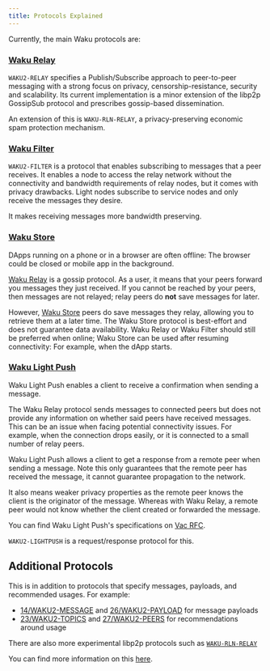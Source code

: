 ```yaml
---
title: Protocols Explained
---
```


Currently, the main Waku protocols are:

### [Waku Relay](https://rfc.vac.dev/spec/11/)

`WAKU2-RELAY` specifies a Publish/Subscribe approach to peer-to-peer messaging with a strong focus on privacy, censorship-resistance, security and scalability.
Its current implementation is a minor extension of the libp2p GossipSub protocol and prescribes gossip-based dissemination.

An extension of this is `WAKU-RLN-RELAY`, a privacy-preserving economic spam protection mechanism.

### [Waku Filter](https://rfc.vac.dev/spec/12/)

`WAKU2-FILTER` is a protocol that enables subscribing to messages that a peer receives.
It enables a node to access the relay network without the connectivity and bandwidth requirements of relay nodes, but it comes with privacy drawbacks.
Light nodes subscribe to service nodes and only receive the messages they desire.

It makes receiving messages more bandwidth preserving.

### [Waku Store](https://rfc.vac.dev/spec/13/)

DApps running on a phone or in a browser are often offline:
The browser could be closed or mobile app in the background.

[Waku Relay](https://rfc.vac.dev/spec/11/) is a gossip protocol.
As a user, it means that your peers forward you messages they just received.
If you cannot be reached by your peers, then messages are not relayed;
relay peers do **not** save messages for later.

However, [Waku Store](https://rfc.vac.dev/spec/13/) peers do save messages they relay,
allowing you to retrieve them at a later time.
The Waku Store protocol is best-effort and does not guarantee data availability.
Waku Relay or Waku Filter should still be preferred when online;
Waku Store can be used after resuming connectivity:
For example, when the dApp starts.

### [Waku Light Push](https://rfc.vac.dev/spec/19/)

Waku Light Push enables a client to receive a confirmation when sending a message.

The Waku Relay protocol sends messages to connected peers but does not provide any information on whether said peers have received messages.
This can be an issue when facing potential connectivity issues.
For example, when the connection drops easily, or it is connected to a small number of relay peers.

Waku Light Push allows a client to get a response from a remote peer when sending a message.
Note this only guarantees that the remote peer has received the message,
it cannot guarantee propagation to the network.

It also means weaker privacy properties as the remote peer knows the client is the originator of the message.
Whereas with Waku Relay, a remote peer would not know whether the client created or forwarded the message.

You can find Waku Light Push's specifications on [Vac RFC](https://rfc.vac.dev/spec/19/).

`WAKU2-LIGHTPUSH` is a request/response protocol for this.

## Additional Protocols

This is in addition to protocols that specify messages, payloads, and recommended usages.
For example:

- [14/WAKU2-MESSAGE](https://rfc.vac.dev/spec/14) and [26/WAKU2-PAYLOAD](https://rfc.vac.dev/spec/26) for message payloads
- [23/WAKU2-TOPICS](https://rfc.vac.dev/spec/23) and [27/WAKU2-PEERS](https://rfc.vac.dev/spec/27) for recommendations around usage

There are also more experimental libp2p protocols such as
[`WAKU-RLN-RELAY`](https://rfc.vac.dev/spec/17/)

You can find more information on this [here](./6.md).
